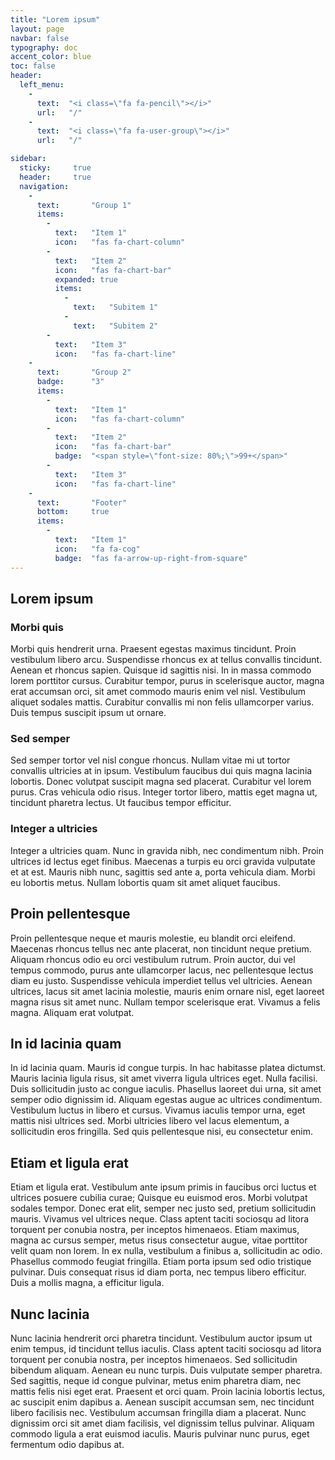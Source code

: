```yaml
---
title: "Lorem ipsum"
layout: page
navbar: false
typography: doc
accent_color: blue
toc: false
header:
  left_menu:
    -
      text:  "<i class=\"fa fa-pencil\"></i>"
      url:   "/"
    -
      text:  "<i class=\"fa fa-user-group\"></i>"
      url:   "/"

sidebar:
  sticky:     true
  header:     true
  navigation:
    -
      text:       "Group 1"
      items:
        -
          text:   "Item 1"
          icon:   "fas fa-chart-column"
        -
          text:   "Item 2"
          icon:   "fas fa-chart-bar"
          expanded: true
          items:
            -
              text:   "Subitem 1"
            -
              text:   "Subitem 2"
        -
          text:   "Item 3"
          icon:   "fas fa-chart-line"
    -
      text:       "Group 2"
      badge:      "3"
      items:
        -
          text:   "Item 1"
          icon:   "fas fa-chart-column"
        -
          text:   "Item 2"
          icon:   "fas fa-chart-bar"
          badge:  "<span style=\"font-size: 80%;\">99+</span>"
        -
          text:   "Item 3"
          icon:   "fas fa-chart-line"
    -
      text:       "Footer"
      bottom:     true
      items:
        -
          text:   "Item 1"
          icon:   "fa fa-cog"
          badge:  "fas fa-arrow-up-right-from-square"
---
```


## Lorem ipsum
### Morbi quis
Morbi quis hendrerit urna. Praesent egestas maximus tincidunt. Proin vestibulum libero arcu. Suspendisse rhoncus ex at tellus convallis tincidunt. Aenean et rhoncus sapien. Quisque id sagittis nisi. In in massa commodo lorem porttitor cursus. Curabitur tempor, purus in scelerisque auctor, magna erat accumsan orci, sit amet commodo mauris enim vel nisl. Vestibulum aliquet sodales mattis. Curabitur convallis mi non felis ullamcorper varius. Duis tempus suscipit ipsum ut ornare.

### Sed semper
Sed semper tortor vel nisl congue rhoncus. Nullam vitae mi ut tortor convallis ultricies at in ipsum. Vestibulum faucibus dui quis magna lacinia lobortis. Donec volutpat suscipit magna sed placerat. Curabitur vel lorem purus. Cras vehicula odio risus. Integer tortor libero, mattis eget magna ut, tincidunt pharetra lectus. Ut faucibus tempor efficitur.

### Integer a ultricies
Integer a ultricies quam. Nunc in gravida nibh, nec condimentum nibh. Proin ultrices id lectus eget finibus. Maecenas a turpis eu orci gravida vulputate et at est. Mauris nibh nunc, sagittis sed ante a, porta vehicula diam. Morbi eu lobortis metus. Nullam lobortis quam sit amet aliquet faucibus.

## Proin pellentesque
Proin pellentesque neque et mauris molestie, eu blandit orci eleifend. Maecenas rhoncus tellus nec ante placerat, non tincidunt neque pretium. Aliquam rhoncus odio eu orci vestibulum rutrum. Proin auctor, dui vel tempus commodo, purus ante ullamcorper lacus, nec pellentesque lectus diam eu justo. Suspendisse vehicula imperdiet tellus vel ultricies. Aenean ultrices, lacus sit amet lacinia molestie, mauris enim ornare nisl, eget laoreet magna risus sit amet nunc. Nullam tempor scelerisque erat. Vivamus a felis magna. Aliquam erat volutpat.

## In id lacinia quam
In id lacinia quam. Mauris id congue turpis. In hac habitasse platea dictumst. Mauris lacinia ligula risus, sit amet viverra ligula ultrices eget. Nulla facilisi. Duis sollicitudin justo ac congue iaculis. Phasellus laoreet dui urna, sit amet semper odio dignissim id. Aliquam egestas augue ac ultrices condimentum. Vestibulum luctus in libero et cursus. Vivamus iaculis tempor urna, eget mattis nisi ultrices sed. Morbi ultricies libero vel lacus elementum, a sollicitudin eros fringilla. Sed quis pellentesque nisi, eu consectetur enim.

## Etiam et ligula erat
Etiam et ligula erat. Vestibulum ante ipsum primis in faucibus orci luctus et ultrices posuere cubilia curae; Quisque eu euismod eros. Morbi volutpat sodales tempor. Donec erat elit, semper nec justo sed, pretium sollicitudin mauris. Vivamus vel ultrices neque. Class aptent taciti sociosqu ad litora torquent per conubia nostra, per inceptos himenaeos. Etiam maximus, magna ac cursus semper, metus risus consectetur augue, vitae porttitor velit quam non lorem. In ex nulla, vestibulum a finibus a, sollicitudin ac odio. Phasellus commodo feugiat fringilla. Etiam porta ipsum sed odio tristique pulvinar. Duis consequat risus id diam porta, nec tempus libero efficitur. Duis a mollis magna, a efficitur ligula.

## Nunc lacinia
Nunc lacinia hendrerit orci pharetra tincidunt. Vestibulum auctor ipsum ut enim tempus, id tincidunt tellus iaculis. Class aptent taciti sociosqu ad litora torquent per conubia nostra, per inceptos himenaeos. Sed sollicitudin bibendum aliquam. Aenean eu nunc turpis. Duis vulputate semper pharetra. Sed sagittis, neque id congue pulvinar, metus enim pharetra diam, nec mattis felis nisi eget erat. Praesent et orci quam. Proin lacinia lobortis lectus, ac suscipit enim dapibus a. Aenean suscipit accumsan sem, nec tincidunt libero facilisis nec. Vestibulum accumsan fringilla diam a placerat. Nunc dignissim orci sit amet diam facilisis, vel dignissim tellus pulvinar. Aliquam commodo ligula a erat euismod iaculis. Mauris pulvinar nunc purus, eget fermentum odio dapibus at.
